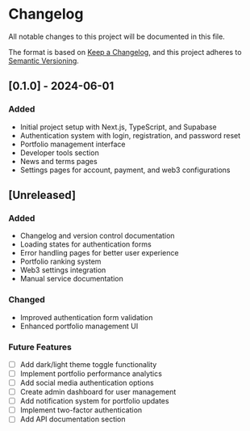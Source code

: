 # Changelog
All notable changes to this project will be documented in this file.

The format is based on [Keep a Changelog](https://keepachangelog.com/en/1.0.0/),
and this project adheres to [Semantic Versioning](https://semver.org/spec/v2.0.0.html).

## [0.1.0] - 2024-06-01
### Added
- Initial project setup with Next.js, TypeScript, and Supabase
- Authentication system with login, registration, and password reset
- Portfolio management interface
- Developer tools section
- News and terms pages
- Settings pages for account, payment, and web3 configurations

## [Unreleased]
### Added
- Changelog and version control documentation
- Loading states for authentication forms
- Error handling pages for better user experience
- Portfolio ranking system
- Web3 settings integration
- Manual service documentation

### Changed
- Improved authentication form validation
- Enhanced portfolio management UI

### Future Features
- [ ] Add dark/light theme toggle functionality
- [ ] Implement portfolio performance analytics
- [ ] Add social media authentication options
- [ ] Create admin dashboard for user management
- [ ] Add notification system for portfolio updates
- [ ] Implement two-factor authentication
- [ ] Add API documentation section

[//]: # (Add new changes above this line)
